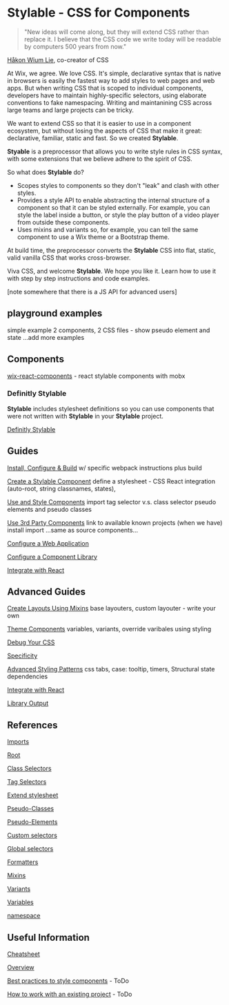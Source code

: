# Stylable - CSS for Components

> "New ideas will come along, but they will extend CSS rather than replace it. I believe that the CSS code we write today will be readable by computers 500 years from now."

[Håkon Wium Lie](https://dev.opera.com/articles/css-twenty-years-hakon/), co-creator of CSS

At Wix, we agree. We love CSS. It's simple, declarative syntax that is native in browsers is easily the fastest way to add styles to web pages and web apps. But when writing CSS that is scoped to individual components, developers have to maintain highly-specific selectors, using elaborate conventions to fake namespacing. Writing and maintanining CSS across large teams and large projects can be tricky.

We want to extend CSS so that it is easier to use in a component ecosystem, but without losing the aspects of CSS that make it great: declarative, familiar, static and fast. So we created **Stylable**.

**Styable** is a preprocessor that allows you to write style rules in CSS syntax, with some extensions that we believe adhere to the spirit of CSS.

So what does **Stylable** do?

* Scopes styles to components so they don't "leak" and clash with other styles.
* Provides a style API to enable abstracting the internal structure of a component so that it can be styled externally. For example, you can style the label inside a button, or style the play button of a video player from outside these components.
* Uses mixins and variants so, for example, you can tell the same component to use a Wix theme or a Bootstrap theme.

At build time, the preprocessor converts the **Stylable** CSS into flat, static, valid vanilla CSS that works cross-browser.

Viva CSS, and welcome **Stylable**. We hope you like it. Learn how to use it with step by step instructions and code examples.

[note somewhere that there is a JS API for advanced users]

## playground examples
simple example 2 components, 2 CSS files - show pseudo element and state
...add more examples

## Components

[wix-react-components](https://github.com/wix/wix-react-components) - react stylable components with mobx

### Definitly Stylable

**Stylable** includes stylesheet definitions so you can use components that were not written with **Stylable** in your **Stylable** project.

[Definitly Stylable](./components/definitly-stylable.md)

## Guides

[Install, Configure & Build](./guides/installconfigure.md)
w/ specific webpack instructions plus build

[Create a Stylable Component](./guides/createcomponent.md)
define a stylesheet - CSS
React integration (auto-root, string classnames, states),

[Use and Style Components](./guides/usestylecomponents.md)
import
tag selector v.s. class selector
pseudo elements and pseudo classes

[Use 3rd Party Components](./guides/use3rdparty.md)
link to available known projects (when we have)
install
import
...same as source components...

[Configure a Web Application](./guides/configurewebapp.md)

[Configure a Component Library](./guides/configurelibrary.md)

[Integrate with React](./guides/react-integration.md)

## Advanced Guides

[Create Layouts Using Mixins](./guides/create-layouts.md)
base layouters,
custom layouter - write your own

[Theme Components](./guides/themecomponents.md)
variables,
variants,
override varibales using styling

[Debug Your CSS](./guides/debugging.md)

[Specificity]()

[Advanced Styling Patterns]()
css tabs,
case: tooltip,
timers,
Structural state dependencies

[Integrate with React](./guides/react-integration.md)

[Library Output](./guides/library-output.md)

## References

[Imports](./references/imports.md)

[Root](./references/root.md)

[Class Selectors](./references/class-selectors.md)

[Tag Selectors](./references/tag-selectors.md)

[Extend stylesheet](./references/extend-stylesheet.md)

[Pseudo-Classes](./references/pseudo-classes.md)

[Pseudo-Elements](./references/pseudo-elements.md)

[Custom selectors](./references/custom-selectors)

[Global selectors](./references/global-selectors)

[Formatters](./references/formatters)

[Mixins](./references/mixin-syntax.md)

[Variants](./references/variants.md)

[Variables](./references/variables.md)

[namespace](./references/namespace.md)

## Useful Information

[Cheatsheet](./usefulInfo/cheatsheet.md)

[Overview](./usefulInfo/Overview.md)

[Best practices to style components]() - ToDo

[How to work with an existing project]() - ToDo
